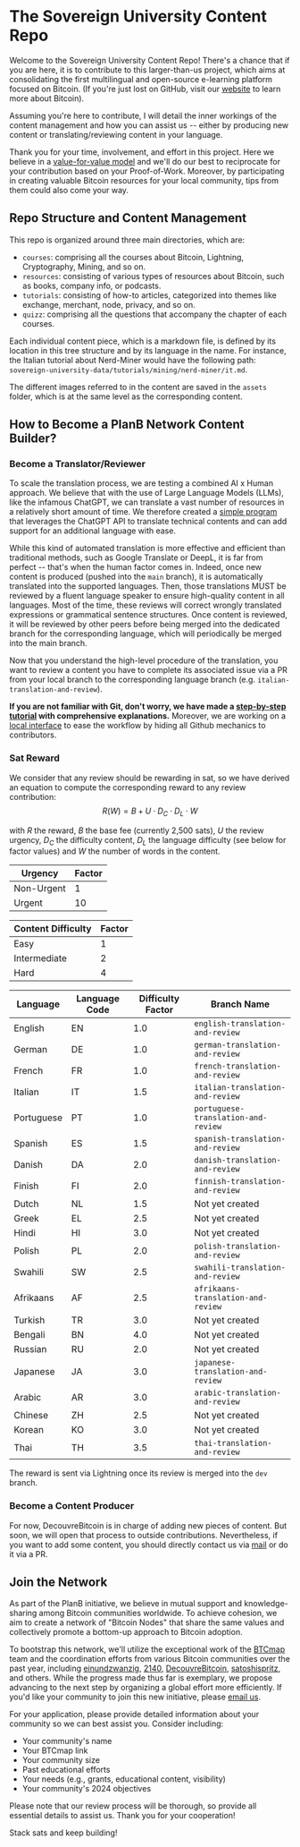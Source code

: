 # The Sovereign University Content Repo

Welcome to the Sovereign University Content Repo! There's a chance that if you are here, it is to contribute to this larger-than-us project, which aims at consolidating the first multilingual and open-source e-learning platform focused on Bitcoin. (If you're just lost on GitHub, visit our [website](https://planb.network/) to learn more about Bitcoin).

Assuming you're here to contribute, I will detail the inner workings of the content management and how you can assist us -- either by producing new content or translating/reviewing content in your language.

Thank you for your time, involvement, and effort in this project. Here we believe in a [value-for-value model](https://dergigi.com/2021/12/30/the-freedom-of-value/) and we'll do our best to reciprocate for your contribution based on your Proof-of-Work. Moreover, by participating in creating valuable Bitcoin resources for your local community, tips from them could also come your way.

## Repo Structure and Content Management

This repo is organized around three main directories, which are:

- `courses`: comprising all the courses about Bitcoin, Lightning, Cryptography, Mining, and so on.
- `resources`: consisting of various types of resources about Bitcoin, such as books, company info, or podcasts.
- `tutorials`: consisting of how-to articles, categorized into themes like exchange, merchant, node, privacy, and so on.
- `quizz`: comprising all the questions that accompany the chapter of each courses.
  
Each individual content piece, which is a markdown file, is defined by its location in this tree structure and by its language in the name. For instance, the Italian tutorial about Nerd-Miner would have the following path: `sovereign-university-data/tutorials/mining/nerd-miner/it.md`.

The different images referred to in the content are saved in the `assets` folder, which is at the same level as the corresponding content.

## How to Become a PlanB Network Content Builder?

### Become a Translator/Reviewer

To scale the translation process, we are testing a combined AI x Human approach. We believe that with the use of Large Language Models (LLMs), like the infamous ChatGPT, we can translate a vast number of resources in a relatively short amount of time. We therefore created a [simple program](https://github.com/Asi0Flammeus/LLM-Translator) that leverages the ChatGPT API to translate technical contents and can add support for an additional language with ease.

While this kind of automated translation is more effective and efficient than traditional methods, such as Google Translate or DeepL, it is far from perfect -- that's when the human factor comes in. Indeed, once new content is produced (pushed into the `main` branch), it is automatically translated into the supported languages. Then, those translations MUST be reviewed by a fluent language speaker to ensure high-quality content in all languages. Most of the time, these reviews will correct wrongly translated expressions or grammatical sentence structures.
Once content is reviewed, it will be reviewed by other peers before being merged into the dedicated branch for the corresponding language, which will periodically be merged into the main branch.

Now that you understand the high-level procedure of the translation, you want to review a content you have to complete its associated issue via a PR from your local branch to the corresponding language branch (e.g. `italian-translation-and-review`).

**If you are not familiar with Git, don't worry, we have made a [step-by-step tutorial](https://notes.decouvrebitcoin.com/s/K9ijdGj9X) with comprehensive explanations.** 
Moreover, we are working on a [local interface](https://github.com/pythcoiner/planb_contributor_client) to ease the workflow by hiding all Github mechanics to contributors. 

### Sat Reward 

We consider that any review should be rewarding in sat, so we have derived an equation to compute the corresponding reward to any review contribution:
$$R(W)=B+U\cdot D_C \cdot D_L \cdot W$$

with $R$ the reward, $B$ the base fee (currently 2,500 sats), $U$ the review urgency, $D_C$ the difficulty content, $D_L$ the language difficulty (see below for factor values) and $W$ the number of words in the content.

| Urgency    | Factor |
|------------|--------|
| Non-Urgent | 1      |
| Urgent     | 10     |

| Content Difficulty | Factor |
|--------------------|--------|
| Easy               | 1      |
| Intermediate       | 2      |
| Hard               | 4      |

| Language   | Language Code | Difficulty Factor | Branch Name                            |
|------------|---------------|-------------------|----------------------------------------|
| English    | EN            | 1.0               | `english-translation-and-review`       |
| German     | DE            | 1.0               | `german-translation-and-review`        |
| French     | FR            | 1.0               | `french-translation-and-review`        |
| Italian    | IT            | 1.5               | `italian-translation-and-review`       |
| Portuguese | PT            | 1.0               | `portuguese-translation-and-review`    |
| Spanish    | ES            | 1.5               | `spanish-translation-and-review`       |
| Danish     | DA            | 2.0               | `danish-translation-and-review`        |
| Finish     | FI            | 2.0               | `finnish-translation-and-review`        |
| Dutch      | NL            | 1.5               |           Not yet created              |
| Greek      | EL            | 2.5               |           Not yet created              |
| Hindi      | HI            | 3.0               |           Not yet created              |
| Polish     | PL            | 2.0               | `polish-translation-and-review`       |
| Swahili    | SW            | 2.5               | `swahili-translation-and-review`       |
| Afrikaans  | AF            | 2.5               | `afrikaans-translation-and-review`     |
| Turkish    | TR            | 3.0               |           Not yet created              |
| Bengali    | BN            | 4.0               |           Not yet created              |
| Russian    | RU            | 2.0               |           Not yet created              |
| Japanese   | JA            | 3.0               | `japanese-translation-and-review`      |
| Arabic     | AR            | 3.0               | `arabic-translation-and-review`        |
| Chinese    | ZH            | 2.5               |           Not yet created              |
| Korean     | KO            | 3.0               |           Not yet created              |
| Thai       | TH            | 3.5               |  `thai-translation-and-review`         |



The reward is sent via Lightning once its review is merged into the `dev` branch. 

### Become a Content Producer

For now, DecouvreBitcoin is in charge of adding new pieces of content. But soon, we will open that process to outside contributions. Nevertheless, if you want to add some content, you should directly contact us via [mail](mailto:asi0@planb.network) or do it via a PR.


## Join the Network

As part of the PlanB initiative, we believe in mutual support and knowledge-sharing among Bitcoin communities worldwide. To achieve cohesion, we aim to create a network of "Bitcoin Nodes" that share the same values and collectively promote a bottom-up approach to Bitcoin adoption.

To bootstrap this network, we'll utilize the exceptional work of the [BTCmap](https://btcmap.org/) team and the coordination efforts from various Bitcoin communities over the past year, including [einundzwanzig](https://einundzwanzig.space/), [2140](https://2140meetups.com/), [DecouvreBitcoin](https://decouvrebitcoin.com/ambassadeurs/), [satoshispritz](https://satoshispritz.it/), and others. While the progress made thus far is exemplary, we propose advancing to the next step by organizing a global effort more efficiently. If you'd like your community to join this new initiative, please [email us](mailto:rogzy@decouvrebitcoin.com).

For your application, please provide detailed information about your community so we can best assist you. Consider including:

- Your community's name
- Your BTCmap link
- Your community size
- Past educational efforts
- Your needs (e.g., grants, educational content, visibility)
- Your community's 2024 objectives

Please note that our review process will be thorough, so provide all essential details to assist us. Thank you for your cooperation! 

Stack sats and keep building!



